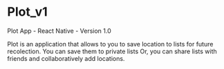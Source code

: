 # Plot_v1
Plot App - React Native - Version 1.0

Plot is an application that allows to you to save location to lists for future recolection.
You can save them to private lists
Or, you can share lists with friends and collaboratively add locations.
